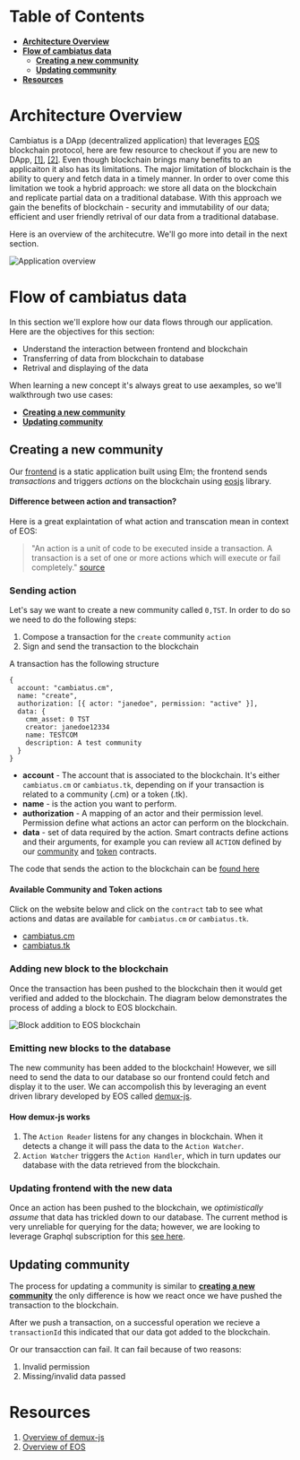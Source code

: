 # Table of Contents
- **[Architecture Overview](#Architecture-Overview)**
- **[Flow of cambiatus data](##Flow-of-cambiatus-data)**
  - **[Creating a new community](##Creating-a-new-community)**
  - **[Updating community](##Updating-community)**
- **[Resources](##Resources)**

# Architecture Overview
Cambiatus is a DApp (decentralized application) that leverages [EOS](https://training.eos.io/) blockchain protocol, here are few resource to checkout if you are new to DApp, [[1]](https://www.freecodecamp.org/news/what-is-a-dapp-a-guide-to-ethereum-dapps/), [[2]](https://medium.com/proof-systems/a-dapp-is-not-a-protocol-824411a55582).
Even though blockchain brings many benefits to an applicaiton it also has its limitations. The major limitation of blockchain is the ability to query and fetch data in a timely manner. In order to over come this limitation we took a hybrid approach: we store all data on the blockchain and replicate partial data on a traditional database. With this approach we gain the benefits of blockchain - security and immutability of our data; efficient and user friendly retrival of our data from a traditional database.

Here is an overview of the architecutre. We'll go more into detail in the next section.

![Application overview](./backend/.github/cambiatus_data_flow.png)

# Flow of cambiatus data 
In this section we'll explore how our data flows through our application. Here are the objectives for this section:

* Understand the interaction between frontend and blockchain
* Transferring of data from blockchain to database
* Retrival and displaying of the data

When learning a new concept it's always great to use aexamples, so we'll walkthrough two use cases:
- **[Creating a new community](#Creating-a-new-community)**
- **[Updating community](#Updating-community)**

## Creating a new community
Our [frontend](https://github.com/cambiatus/frontend) is a static application built using Elm; the frontend sends *transactions* and triggers *actions* on the blockchain using [eosjs](https://github.com/EOSIO/eosjs) library. 

#### Difference between action and transaction?
Here is a great explaintation of what action and transcation mean in context of EOS:
> "An action is a unit of code to be executed inside a transaction. A transaction is a set of one or more actions which will execute or fail completely." [source](https://forum.ivanontech.com/t/reading-assignment-eos-basics/3085/6)

### Sending action
Let's say we want to create a new community called `0,TST`. In order to do so we need to do the following steps:

1. Compose a transaction for the `create` community `action`
2. Sign and send the transaction to the blockchain

A transaction has the following structure
```
{
  account: "cambiatus.cm",
  name: "create",
  authorization: [{ actor: "janedoe", permission: "active" }],
  data: {
    cmm_asset: 0 TST
    creator: janedoe12334
    name: TESTCOM
    description: A test community
  }
}
```

* **account** - The account that is associated to the blockchain. It's either `cambiatus.cm` or `cambiatus.tk`, depending on if your transaction is related to a community (.cm) or a token (.tk).
* **name** - is the action you want to perform.
* **authorization** - A mapping of an actor and their permission level. Permission define what actions an actor can perform on the blockchain.
* **data** - set of data required by the action. Smart contracts define actions and their arguments, for example you can review all `ACTION` defined by our [community](https://github.com/cambiatus/contracts/blob/57b0fc896f8d710f774d5b5f862bc33c0fe4a890/community/community.hpp#L165) and [token](https://github.com/cambiatus/contracts/blob/57b0fc896f8d710f774d5b5f862bc33c0fe4a890/token/token.hpp#L50) contracts.

The code that sends the action to the blockchain can be [found here](https://github.com/cambiatus/frontend/blob/16908faf461329c2f165c0bd47ca69aa7371a95e/src/index.js#L450)

#### Available Community and Token actions
Click on the website below and click on the `contract` tab to see what actions and datas are available for `cambiatus.cm` or `cambiatus.tk`. 
* [cambiatus.cm](https://local.bloks.io/account/cambiatus.cm?nodeUrl=http%3A%2F%2Fstaging.cambiatus.io&coreSymbol=SYS&systemDomain=eosio&loadContract=true&tab=Tables&account=cambiatus.cm&scope=cambiatus.cm&limit=100)
* [cambiatus.tk](https://local.bloks.io/account/cambiatus.tk?nodeUrl=http%3A%2F%2Fstaging.cambiatus.io&coreSymbol=SYS&systemDomain=eosio)

### Adding new block to the blockchain
Once the transaction has been pushed to the blockchain then it would get verified and added to the blockchain. The diagram below demonstrates the process of adding a block to EOS blockchain.

![Block addition to EOS blockchain](./backend/.github/block_addition.png)

### Emitting new blocks to the database
The new community has been added to the blockchain! However, we sill need to send the data to our database so our frontend could fetch and display it to the user. We can accompolish this by leveraging an event driven library developed by EOS called [demux-js](https://github.com/EOSIO/demux-js-eos).

#### How demux-js works
1. The `Action Reader` listens for any changes in blockchain. When it detects a change it will pass the data to the `Action Watcher`.
2. `Action Watcher` triggers the `Action Handler`, which in turn updates our database with the data retrieved from the blockchain.

### Updating frontend with the new data
Once an action has been pushed to the blockchain, we *optimistically assume* that data has trickled down to our database. The current method is very unreliable for querying for the data; however, we are looking to leverage Graphql subscription for this [see here](https://github.com/cambiatus/backend/issues/148).

## Updating community
The process for updating a community is similar to **[creating a new community](#Creating-a-new-community)** the only difference is how we react once we have pushed the transaction to the blockchain.

After we push a transaction, on a successful operation we recieve a `transactionId` this indicated that our data got added to the blockchain. 

Or our transacction can fail. It can fail because of two reasons:
1. Invalid permission
2. Missing/invalid data passed

# Resources
1. [Overview of demux-js](https://medium.com/eosio/introducing-demux-deterministic-databases-off-chain-verified-by-the-eosio-blockchain-bd860c49b017)
2. [Overview of EOS](https://training.eos.io/courses/introduction-to-eosio-non-technical) 

